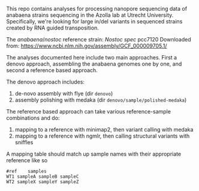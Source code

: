 This repo contains analyses for processing nanopore sequencing data of anabaena strains sequencing in the Azolla lab at Utrecht University.
Specifically, we're looking for large in/del variants in sequenced strains created by RNA guided transposition.

The _anabaena_/_nostoc_ reference strain: _Nostoc spec_ pcc7120 
Downloaded from: https://www.ncbi.nlm.nih.gov/assembly/GCF_000009705.1/

The analyses documented here include two main approaches. 
First a denovo approach, assembling the anabaena genomes one by one,
and second a reference based approach.

The denovo approach includes:
1. de-novo assembly with flye (dir `denovo`)
2. assembly polishing with medaka (dir `denovo/sample/polished-medaka`)

The reference based approach can take various reference-sample combinations and do:
1. mapping to a reference with minimap2, then variant calling with medaka
2. mapping to a reference with ngmlr, then calling structural variants with sniffles

A mapping table should match up sample names with their appropriate reference like so
```
#ref	samples
WT1	sampleA sampleB sampleC
WT2	sampleX sampleY sampleZ
```


